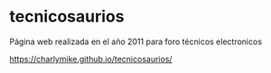 # tecnicosaurios
Página web realizada en el año 2011 para foro técnicos electronicos


https://charlymike.github.io/tecnicosaurios/
